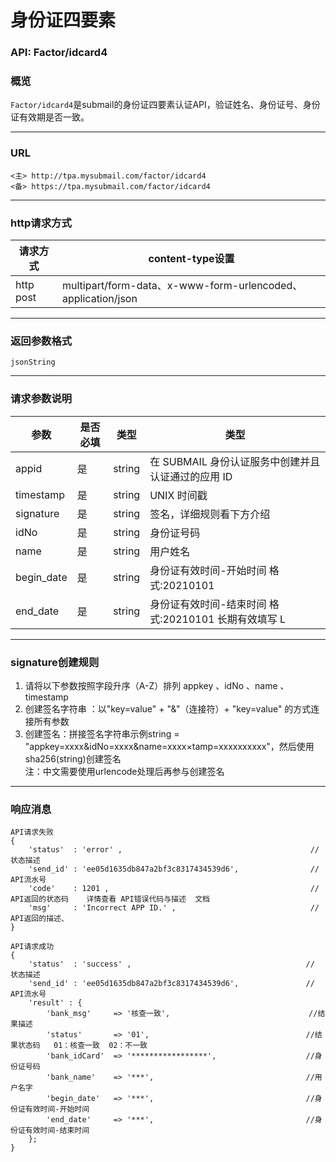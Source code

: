 # 身份证四要素     
### API: Factor/idcard4
### 概览
`Factor/idcard4`是submail的身份证四要素认证API，验证姓名、身份证号、身份证有效期是否一致。
***
### URL
```
<主> http://tpa.mysubmail.com/factor/idcard4  
<备> https://tpa.mysubmail.com/factor/idcard4
```
***
### http请求方式
| 请求方式  | content-type设置                                             |
| --------- | ------------------------------------------------------------ |
| http post | multipart/form-data、x-www-form-urlencoded、application/json |
***
### 返回参数格式
`jsonString`
***
### 请求参数说明
| 参数       | 是否必填 | 类型   | 类型                                                      |
| ---------- | -------- | ------ | --------------------------------------------------------- |
| appid      | 是       | string | 在 SUBMAIL 身份认证服务中创建并且认证通过的应用 ID        |
| timestamp  | 是       | string | UNIX 时间戳                                               |
| signature  | 是       | string | 签名，详细规则看下方介绍                                  |
| idNo       | 是       | string | 身份证号码                                                |
| name       | 是       | string | 用户姓名                                                  |
| begin_date | 是       | string | 身份证有效时间-开始时间  格式:20210101                    |
| end_date   | 是       | string | 身份证有效时间-结束时间  格式:20210101    长期有效填写  L |

***
### signature创建规则
1. 请将以下参数按照字段升序（A-Z）排列    appkey 、idNo 、name 、timestamp
2. 创建签名字符串 ：以"key=value" + "&amp;"（连接符）+ "key=value" 的方式连接所有参数
3. 创建签名：拼接签名字符串示例string = "appkey=xxxx&amp;idNo=xxxx&amp;name=xxxx×tamp=xxxxxxxxxx"，然后使用sha256(string)创建签名  
   注：中文需要使用urlencode处理后再参与创建签名
***
### 响应消息
```
API请求失败
{
    'status'  : 'error' ,                                          // 状态描述
    'send_id' : 'ee05d1635db847a2bf3c8317434539d6',                // API流水号
    'code'    : 1201 ,                                             // API返回的状态码    详情查看 API错误代码与描述  文档
    'msg'     : 'Incorrect APP ID.' ,                              // API返回的描述、  
}
```
```
API请求成功
{
    'status'  : 'success' ,                                       // 状态描述
    'send_id' : 'ee05d1635db847a2bf3c8317434539d6',               // API流水号
    'result' : {
        'bank_msg'     => '核查一致',                               //结果描述
        'status'       => '01',                                   //结果状态码   01：核查一致  02：不一致
        'bank_idCard'  => '*****************',                    //身份证号码
        'bank_name'    => '***',                                  //用户名字
        'begin_date'   => '***',                                  //身份证有效时间-开始时间 
        'end_date'     => '***',                                  //身份证有效时间-结束时间
    };
}
```
